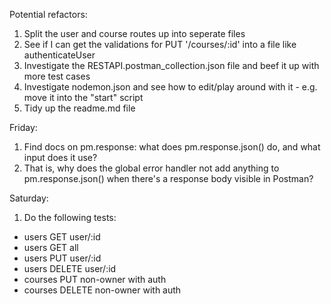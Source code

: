 Potential refactors:
1) Split the user and course routes up into seperate files
2) See if I can get the validations for PUT '/courses/:id' into a file like authenticateUser
3) Investigate the RESTAPI.postman_collection.json file and beef it up with more test cases
4) Investigate nodemon.json and see how to edit/play around with it - e.g. move it into the "start" script
5) Tidy up the readme.md file

Friday:
1) Find docs on pm.response: what does pm.response.json() do, and what input does it use?
2) That is, why does the global error handler not add anything to pm.response.json() when there's a response body visible in Postman?

Saturday:
1) Do the following tests:
 - users GET user/:id
 - users GET all
 - users PUT user/:id
 - users DELETE user/:id
 - courses PUT non-owner with auth
 - courses DELETE non-owner with auth